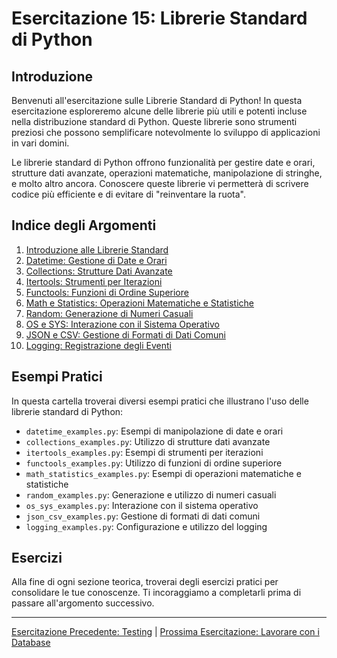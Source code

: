 # Esercitazione 15: Librerie Standard di Python

## Introduzione
Benvenuti all'esercitazione sulle Librerie Standard di Python! In questa esercitazione esploreremo alcune delle librerie più utili e potenti incluse nella distribuzione standard di Python. Queste librerie sono strumenti preziosi che possono semplificare notevolmente lo sviluppo di applicazioni in vari domini.

Le librerie standard di Python offrono funzionalità per gestire date e orari, strutture dati avanzate, operazioni matematiche, manipolazione di stringhe, e molto altro ancora. Conoscere queste librerie vi permetterà di scrivere codice più efficiente e di evitare di "reinventare la ruota".

## Indice degli Argomenti

1. [Introduzione alle Librerie Standard](./teoria/01-introduzione-librerie-standard.md)
2. [Datetime: Gestione di Date e Orari](./teoria/02-datetime.md)
3. [Collections: Strutture Dati Avanzate](./teoria/03-collections.md)
4. [Itertools: Strumenti per Iterazioni](./teoria/04-itertools.md)
5. [Functools: Funzioni di Ordine Superiore](./teoria/05-functools.md)
6. [Math e Statistics: Operazioni Matematiche e Statistiche](./teoria/06-math-statistics.md)
7. [Random: Generazione di Numeri Casuali](./teoria/07-random.md)
8. [OS e SYS: Interazione con il Sistema Operativo](./teoria/08-os-sys.md)
9. [JSON e CSV: Gestione di Formati di Dati Comuni](./teoria/09-json-csv.md)
10. [Logging: Registrazione degli Eventi](./teoria/10-logging.md)

## Esempi Pratici

In questa cartella troverai diversi esempi pratici che illustrano l'uso delle librerie standard di Python:

- `datetime_examples.py`: Esempi di manipolazione di date e orari
- `collections_examples.py`: Utilizzo di strutture dati avanzate
- `itertools_examples.py`: Esempi di strumenti per iterazioni
- `functools_examples.py`: Utilizzo di funzioni di ordine superiore
- `math_statistics_examples.py`: Esempi di operazioni matematiche e statistiche
- `random_examples.py`: Generazione e utilizzo di numeri casuali
- `os_sys_examples.py`: Interazione con il sistema operativo
- `json_csv_examples.py`: Gestione di formati di dati comuni
- `logging_examples.py`: Configurazione e utilizzo del logging

## Esercizi

Alla fine di ogni sezione teorica, troverai degli esercizi pratici per consolidare le tue conoscenze. Ti incoraggiamo a completarli prima di passare all'argomento successivo.

---

[Esercitazione Precedente: Testing](../14-Testing/README.md) | [Prossima Esercitazione: Lavorare con i Database](../16-Database/README.md)